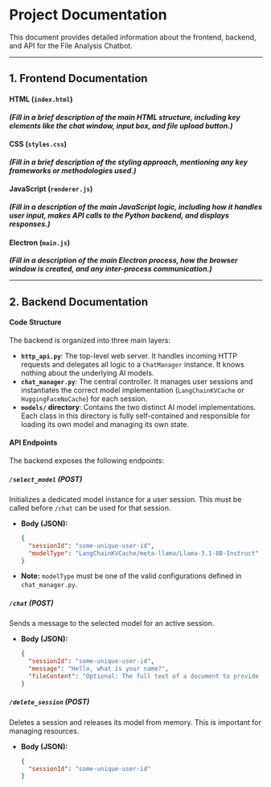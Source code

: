 # Project Documentation

This document provides detailed information about the frontend, backend, and API for the File Analysis Chatbot.

---

## 1. Frontend Documentation

#### HTML (`index.html`)

___(Fill in a brief description of the main HTML structure, including key elements like the chat window, input box, and file upload button.)___

#### CSS (`styles.css`)

___(Fill in a brief description of the styling approach, mentioning any key frameworks or methodologies used.)___

#### JavaScript (`renderer.js`)

___(Fill in a description of the main JavaScript logic, including how it handles user input, makes API calls to the Python backend, and displays responses.)___

#### Electron (`main.js`)

___(Fill in a description of the main Electron process, how the browser window is created, and any inter-process communication.)___

---

## 2. Backend Documentation

#### Code Structure

The backend is organized into three main layers:

-   **`http_api.py`**: The top-level web server. It handles incoming HTTP requests and delegates all logic to a `ChatManager` instance. It knows nothing about the underlying AI models.
-   **`chat_manager.py`**: The central controller. It manages user sessions and instantiates the correct model implementation (`LangChainKVCache` or `HuggingFaceNoCache`) for each session.
-   **`models/` directory**: Contains the two distinct AI model implementations. Each class in this directory is fully self-contained and responsible for loading its own model and managing its own state.

#### API Endpoints

The backend exposes the following endpoints:

##### `/select_model` (POST)
Initializes a dedicated model instance for a user session. This must be called before `/chat` can be used for that session.

-   **Body (JSON):**
    ```json
    {
      "sessionId": "some-unique-user-id",
      "modelType": "LangChainKVCache/meta-llama/Llama-3.1-8B-Instruct"
    }
    ```
-   **Note:** `modelType` must be one of the valid configurations defined in `chat_manager.py`.

##### `/chat` (POST)
Sends a message to the selected model for an active session.

-   **Body (JSON):**
    ```json
    {
      "sessionId": "some-unique-user-id",
      "message": "Hello, what is your name?",
      "fileContent": "Optional: The full text of a document to provide context."
    }
    ```

##### `/delete_session` (POST)
Deletes a session and releases its model from memory. This is important for managing resources.

-   **Body (JSON):**
    ```json
    {
      "sessionId": "some-unique-user-id"
    }
    ```
